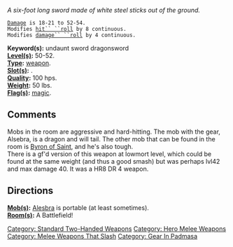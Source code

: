 *A six-foot long sword made of white steel sticks out of the ground.*

[`Damage`](Melee_Weapon_Values "wikilink")` is 18-21 to 52-54.`  
`Modifies `[`hit`` ``roll`](Hit_Roll "wikilink")` by 8 continuous.`  
`Modifies `[`damage`` ``roll`](Damage_Roll "wikilink")` by 4 continuous.`

**Keyword(s):** undaunt sword dragonsword  
**[Level(s)](Object_Level "wikilink"):** 50-52.  
**[Type](:Category:_Object_Types "wikilink"):**
[weapon](:Category:_Melee_Weapons "wikilink").  
**[Slot(s)](Object_Slots "wikilink"):** <wielded>.  
**[Quality](Object_Quality "wikilink"):** 100 hps.  
**[Weight](Object_Weight "wikilink"):** 50 lbs.  
**[Flag(s)](:Category:_Object_Flags "wikilink"):**
[magic](Magic_Flag "wikilink").  

## Comments

Mobs in the room are aggressive and hard-hitting. The mob with the gear,
Alsebra, is a dragon and will tail. The other mob that can be found in
the room is [Byron of Saint](Byron_Of_Saint "wikilink"), and he's also
tough.  
There is a gf'd version of this weapon at lowmort level, which could be
found at the same weight (and thus a good smash) but was perhaps lvl42
and max damage 40. It was a HR8 DR 4 weapon.

## Directions

**[Mob(s)](:Category:_Mobs "wikilink"):** [Alesbra](Alesbra "wikilink")
is portable (at least sometimes).  
**[Room(s)](:Category:_Rooms "wikilink"):** A Battlefield!  

[Category: Standard Two-Handed
Weapons](Category:_Standard_Two-Handed_Weapons "wikilink") [Category:
Hero Melee Weapons](Category:_Hero_Melee_Weapons "wikilink") [Category:
Melee Weapons That Slash](Category:_Melee_Weapons_That_Slash "wikilink")
[Category: Gear In Padmasa](Category:_Gear_In_Padmasa "wikilink")
